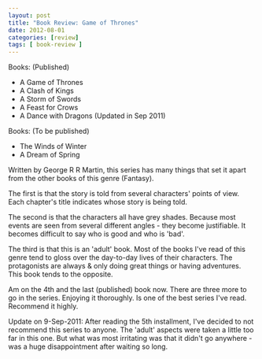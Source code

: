 ```yaml
---
layout: post
title: "Book Review: Game of Thrones"
date: 2012-08-01
categories: [review]
tags: [ book-review ]
---
```

Books: (Published)

* A Game of Thrones
* A Clash of Kings
* A Storm of Swords
* A Feast for Crows
* A Dance with Dragons (Updated in Sep 2011)

Books: (To be published)
* The Winds of Winter
* A Dream of Spring

Written by George R R Martin, this series has many things that set it apart from the other books of this genre (Fantasy).

The first is that the story is told from several characters' points of view. Each chapter's title indicates whose story is being told. 

The second is that the characters all have grey shades. Because most events are seen from several different angles - they become justifiable. It becomes difficult to say who is good and who is 'bad'. 

The third is that this is an 'adult' book. Most of the books I've read of this genre tend to gloss over the day-to-day lives of their characters. The protagonists are always & only doing great things or having adventures. This book tends to the opposite. 

Am on the 4th and the last (published) book now. There are three more to go in the series. Enjoying it thoroughly. Is one of the best series I've read. Recommend it highly.

Update on 9-Sep-2011: After reading the 5th installment, I've decided to not recommend this series to anyone. The 'adult' aspects were taken a little too far in this one. But what was most irritating was that it didn't go anywhere - was a huge disappointment after waiting so long.
